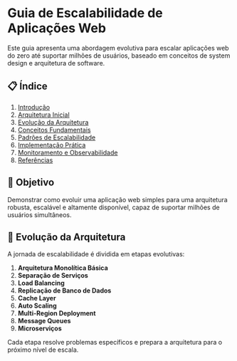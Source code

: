 # Guia de Escalabilidade de Aplicações Web

Este guia apresenta uma abordagem evolutiva para escalar aplicações web do zero até suportar milhões de usuários, baseado em conceitos de system design e arquitetura de software.

## 📋 Índice

1. [Introdução](#introdução)
2. [Arquitetura Inicial](#arquitetura-inicial)
3. [Evolução da Arquitetura](#evolução-da-arquitetura)
4. [Conceitos Fundamentais](#conceitos-fundamentais)
5. [Padrões de Escalabilidade](#padrões-de-escalabilidade)
6. [Implementação Prática](#implementação-prática)
7. [Monitoramento e Observabilidade](#monitoramento-e-observabilidade)
8. [Referências](#referências)

## 🎯 Objetivo

Demonstrar como evoluir uma aplicação web simples para uma arquitetura robusta, escalável e altamente disponível, capaz de suportar milhões de usuários simultâneos.

## 🚀 Evolução da Arquitetura

A jornada de escalabilidade é dividida em etapas evolutivas:

1. **Arquitetura Monolítica Básica**
2. **Separação de Serviços**
3. **Load Balancing**
4. **Replicação de Banco de Dados**
5. **Cache Layer**
6. **Auto Scaling**
7. **Multi-Region Deployment**
8. **Message Queues**
9. **Microserviços**

Cada etapa resolve problemas específicos e prepara a arquitetura para o próximo nível de escala.
